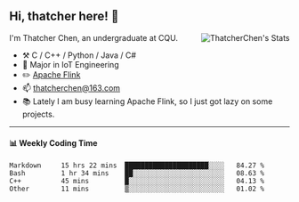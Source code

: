 ## Hi, thatcher here! :wave:

<img align="right" src="https://github-readme-stats.vercel.app/api?username=thatcherchen&title_color=333&text_color=777" alt="ThatcherChen's Stats" >

I'm Thatcher Chen, an undergraduate at CQU.

- :hammer_and_pick:  C / C++ / Python / Java / C# 
- :seedling:  Major in IoT Engineering
- :pencil2: [Apache Flink](https://github.com/apache/flink)
- :mailbox: thatcherchen@163.com
- :books: Lately I am busy learning Apache Flink, so I just got lazy on some projects.

---

#### :bar_chart: Weekly Coding Time

<!--START_SECTION:waka-->

```text
Markdown     15 hrs 22 mins  █████████████████████░░░░   84.27 %
Bash         1 hr 34 mins    ██░░░░░░░░░░░░░░░░░░░░░░░   08.63 %
C++          45 mins         █░░░░░░░░░░░░░░░░░░░░░░░░   04.13 %
Other        11 mins         ▒░░░░░░░░░░░░░░░░░░░░░░░░   01.02 %
```

<!--END_SECTION:waka-->
